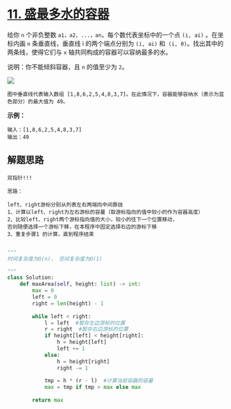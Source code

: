 # [11. 盛最多水的容器](https://leetcode-cn.com/problems/container-with-most-water/)



给你 `n` 个非负整数 `a1，a2，...，an`，每个数代表坐标中的一个点 `(i, ai)` 。在坐标内画 `n` 条垂直线，垂直线 i 的两个端点分别为 `(i, ai)` 和` (i, 0)`。找出其中的两条线，使得它们与 `x` 轴共同构成的容器可以容纳最多的水。

说明：你不能倾斜容器，且 `n` 的值至少为 `2`。

![](https://aliyun-lc-upload.oss-cn-hangzhou.aliyuncs.com/aliyun-lc-upload/uploads/2018/07/25/question_11.jpg)

```
图中垂直线代表输入数组 [1,8,6,2,5,4,8,3,7]。在此情况下，容器能够容纳水（表示为蓝色部分）的最大值为 49。
```



**示例：**

```
输入：[1,8,6,2,5,4,8,3,7]
输出：49
```



## **解题思路**

```
双指针!!!
```

```
思路：

left、right游标分别从列表左右两端向中间靠拢
1、计算以left、right为左右游标的容量（取游标指向的值中较小的作为容器高度）
2、比较left、right两个游标指向值的大小，较小的往下一个位置移动，
否则随便选择一个游标下移，在本程序中固定选择右边的游标下移
3、重复步骤1 的计算，直到程序结束
```

```python

"""
时间复杂度为O(n)， 空间复杂度为O(1)

"""
class Solution:
    def maxArea(self, height: list) -> int:
        max = 0
        left = 0
        right = len(height) - 1
        
        while left < right:
            l = left  #暂存左边游标的位置
            r = right  #暂存右边游标的位置
            if height[left] < height[right]:
                h = height[left]
                left += 1
            else:
                h = height[right]
                right -= 1
                
            tmp = h * (r - l)  #计算当前容器的容量
            max = tmp if tmp > max else max
            
        return max
```